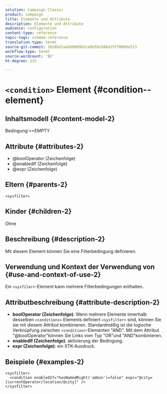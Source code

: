 ```yaml
---
solution: Campaign Classic
product: campaign
title: Elemente und Attribute
description: Elemente und Attribute
audience: configuration
content-type: reference
topic-tags: schema-reference
translation-type: tm+mt
source-git-commit: 1818bd2aeb60689b2ce0e59cb0bd157f000de513
workflow-type: tm+mt
source-wordcount: '92'
ht-degree: 11%

---
```



# `<condition>` Element {#condition--element}

## Inhaltsmodell {#content-model-2}

Bedingung:==EMPTY

## Attribute {#attributes-2}

* @boolOperator (Zeichenfolge)
* @enabledIf (Zeichenfolge)
* @expr (Zeichenfolge)

## Eltern {#parents-2}

`<sysfilter>`

## Kinder {#children-2}

Ohne

## Beschreibung {#description-2}

Mit diesem Element können Sie eine Filterbedingung definieren.

## Verwendung und Kontext der Verwendung von {#use-and-context-of-use-2}

Ein `<sysfiler>`-Element kann mehrere Filterbedingungen enthalten.

## Attributbeschreibung {#attribute-description-2}

* **boolOperator (Zeichenfolge)**: Wenn mehrere Elemente innerhalb desselben  `<conditions>` Elements definiert   `<sysfilter>` sind, können Sie sie mit diesem Attribut kombinieren. Standardmäßig ist die logische Verknüpfung zwischen `<condition>`-Elementen &quot;AND&quot;. Mit dem Attribut &quot;@boolOperator&quot;können Sie Links vom Typ &quot;OR&quot;und &quot;AND&quot;kombinieren.
* **enabledIf (Zeichenfolge)**: aktivierung der Bedingung.
* **expr (Zeichenfolge)**: ein XTK-Ausdruck.

## Beispiele {#examples-2}

```
<sysfilter>
  <condition enabledIf="hasNamedRight('admin')=false" expr="@city=[currentOperator/location/@city]" />
</sysfilter>
```
